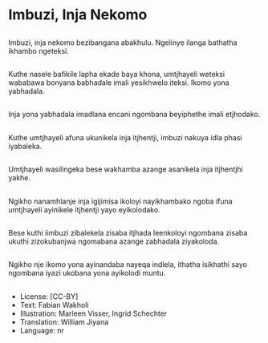 # Imbuzi, Inja Nekomo

##
Imbuzi, inja nekomo bezibangana abakhulu. Ngelinye ilanga bathatha ikhambo ngeteksi.

##
Kuthe nasele bafikile lapha ekade baya khona, umtjhayeli weteksi wababawa bonyana babhadale imali yesikhwelo iteksi. Ikomo yona yabhadala.

##
Inja yona yabhadala imadlana encani ngombana beyiphethe imali etjhodako.

##
Kuthe umtjhayeli afuna ukunikela inja itjhentji, imbuzi nakuya idla phasi iyabaleka.

##
Umtjhayeli wasilingeka bese wakhamba azange asanikela inja itjhentjhi yakhe.

##
Ngikho nanamhlanje inja igijimisa ikoloyi nayikhambako ngoba ifuna umtjhayeli ayinikele itjhentji yayo eyikolodako.

##
Bese kuthi iimbuzi zibalekela zisaba itjhada leenkoloyi ngombana zisaba ukuthi zizokubanjwa ngomabana azange zabhadala ziyakoloda.

##
Ngikho nje ikomo yona ayinandaba nayeqa indlela, ithatha isikhathi sayo ngombana iyazi ukobana yona ayikolodi muntu.

##
* License: [CC-BY]
* Text: Fabian Wakholi
* Illustration: Marleen Visser, Ingrid Schechter
* Translation: William Jiyana
* Language: nr
